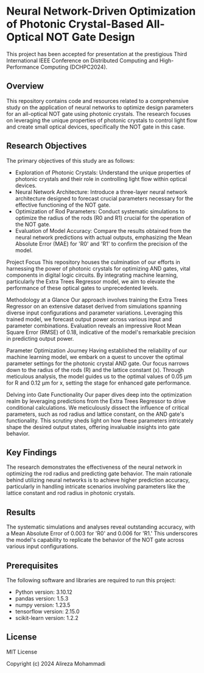 # Neural Network-Driven Optimization of Photonic Crystal-Based All-Optical NOT Gate Design

This project has been accepted for presentation at the prestigious Third International IEEE Conference on Distributed Computing and High-Performance Computing (DCHPC2024).

## Overview

This repository contains code and resources related to a comprehensive study on the application of neural networks to optimize design parameters for an all-optical NOT gate using photonic crystals. The research focuses on leveraging the unique properties of photonic crystals to control light flow and create small optical devices, specifically the NOT gate in this case.

## Research Objectives

The primary objectives of this study are as follows:

- Exploration of Photonic Crystals: Understand the unique properties of photonic crystals and their role in controlling light flow within optical devices.
- Neural Network Architecture: Introduce a three-layer neural network architecture designed to forecast crucial parameters necessary for the effective functioning of the NOT gate.
- Optimization of Rod Parameters: Conduct systematic simulations to optimize the radius of the rods (R0 and R1) crucial for the operation of the NOT gate.
- Evaluation of Model Accuracy: Compare the results obtained from the neural network predictions with actual outputs, emphasizing the Mean Absolute Error (MAE) for 'R0' and 'R1' to confirm the precision of the model.

Project Focus
This repository houses the culmination of our efforts in harnessing the power of photonic crystals for optimizing AND gates, vital components in digital logic circuits. By integrating machine learning, particularly the Extra Trees Regressor model, we aim to elevate the performance of these optical gates to unprecedented levels.

Methodology at a Glance
Our approach involves training the Extra Trees Regressor on an extensive dataset derived from simulations spanning diverse input configurations and parameter variations. Leveraging this trained model, we forecast output power across various input and parameter combinations. Evaluation reveals an impressive Root Mean Square Error (RMSE) of 0.18, indicative of the model's remarkable precision in predicting output power.

Parameter Optimization Journey
Having established the reliability of our machine learning model, we embark on a quest to uncover the optimal parameter settings for the photonic crystal AND gate. Our focus narrows down to the radius of the rods (R) and the lattice constant (x). Through meticulous analysis, the model guides us to the optimal values of 0.05 μm for R and 0.12 μm for x, setting the stage for enhanced gate performance.

Delving into Gate Functionality
Our paper dives deep into the optimization realm by leveraging predictions from the Extra Trees Regressor to drive conditional calculations. We meticulously dissect the influence of critical parameters, such as rod radius and lattice constant, on the AND gate's functionality. This scrutiny sheds light on how these parameters intricately shape the desired output states, offering invaluable insights into gate behavior.

## Key Findings

The research demonstrates the effectiveness of the neural network in optimizing the rod radius and predicting gate behavior. The main rationale behind utilizing neural networks is to achieve higher prediction accuracy, particularly in handling intricate scenarios involving parameters like the lattice constant and rod radius in photonic crystals.

## Results

The systematic simulations and analyses reveal outstanding accuracy, with a Mean Absolute Error of 0.003 for 'R0' and 0.006 for 'R1.' This underscores the model's capability to replicate the behavior of the NOT gate across various input configurations.

## Prerequisites

The following software and libraries are required to run this project:

- Python version: 3.10.12
- pandas version: 1.5.3
- numpy version: 1.23.5
- tensorflow version: 2.15.0
- scikit-learn version: 1.2.2

## License

MIT License

Copyright (c) 2024 Alireza Mohammadi


